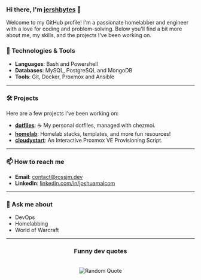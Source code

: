### Hi there, I'm [jershbytes](https://rossjm.dev) 👋

<!--
**JershBytes/JershBytes** is a ✨ special ✨ repository because its `README.md` (this file) appears on your GitHub profile.
-->

Welcome to my GitHub profile! I'm a passionate homelabber and engineer with a love for coding and problem-solving. Below you'll find a bit more about me, my skills, and the projects I've been working on.


### 🔧 Technologies & Tools
- **Languages**: Bash and Powershell
- **Databases**: MySQL, PostgreSQL and MongoDB
- **Tools**: Git, Docker, Proxmox and Ansible

---

### 🛠️ Projects
Here are a few projects I've been working on:

- **[dotfiles](https://github.com/JershBytes/dot)**: ☕️ My personal dotfiles, managed with chezmoi.
- **[homelab](https://github.com/JershBytes/hac)**: Homelab stacks, templates, and more fun resources!
- **[cloudystart](https://github.com/JershBytes/cloudystart)**: An Interactive Proxmox VE Provisioning Script.

---

### 📫 How to reach me
- **Email**: [contact@rossjm.dev](mailto:contact@rossjm.dev)
- **LinkedIn**: [linkedin.com/in/joshuamalcom](https://linkedin.com/in/joshuamalcom)
---

### 💬 Ask me about
- DevOps
- Homelabbing
- World of Warcraft

---

<h3 align="center"> <b>Funny dev quotes</b> </h3>
<br>
<div align="center">
  <img src="https://github-readme-quotes-bay.vercel.app/quote?theme=dracula&animation=default&layout=default&font=default&fontColor=white&bgColor=black&quoteType=random" alt="Random Quote">
</div>
